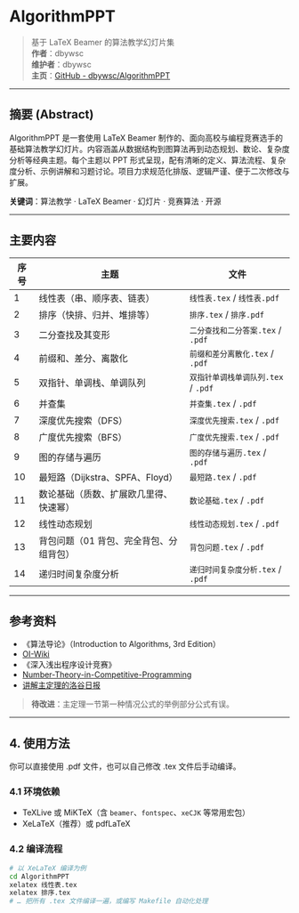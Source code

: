 # AlgorithmPPT

> 基于 LaTeX Beamer 的算法教学幻灯片集  
> **作者**：dbywsc  
> **维护者**：dbywsc  
> **主页**：[GitHub - dbywsc/AlgorithmPPT](https://github.com/dbywsc/AlgorithmPPT)

---

## 摘要 (Abstract)

AlgorithmPPT 是一套使用 LaTeX Beamer 制作的、面向高校与编程竞赛选手的基础算法教学幻灯片。内容涵盖从数据结构到图算法再到动态规划、数论、复杂度分析等经典主题。每个主题以 PPT 形式呈现，配有清晰的定义、算法流程、复杂度分析、示例讲解和习题讨论。项目力求规范化排版、逻辑严谨、便于二次修改与扩展。

**关键词**：算法教学 · LaTeX Beamer · 幻灯片 · 竞赛算法 · 开源

---

## 主要内容

| 序号 | 主题                                 | 文件                                |
| ---- | ------------------------------------ | ----------------------------------- |
| 1    | 线性表（串、顺序表、链表）           | `线性表.tex` / `线性表.pdf`         |
| 2    | 排序（快排、归并、堆排等）           | `排序.tex` / `排序.pdf`            |
| 3    | 二分查找及其变形                     | `二分查找和二分答案.tex` / `.pdf`   |
| 4    | 前缀和、差分、离散化                 | `前缀和差分离散化.tex` / `.pdf`     |
| 5    | 双指针、单调栈、单调队列             | `双指针单调栈单调队列.tex` / `.pdf` |
| 6    | 并查集                               | `并查集.tex` / `.pdf`               |
| 7    | 深度优先搜索（DFS）                  | `深度优先搜索.tex` / `.pdf`         |
| 8    | 广度优先搜索（BFS）                  | `广度优先搜索.tex` / `.pdf`         |
| 9    | 图的存储与遍历                       | `图的存储与遍历.tex` / `.pdf`       |
| 10   | 最短路（Dijkstra、SPFA、Floyd）      | `最短路.tex` / `.pdf`               |
| 11   | 数论基础（质数、扩展欧几里得、快速幂）| `数论基础.tex` / `.pdf`             |
| 12   | 线性动态规划                         | `线性动态规划.tex` / `.pdf`         |
| 13   | 背包问题（01 背包、完全背包、分组背包）| `背包问题.tex` / `.pdf`             |
| 14   | 递归时间复杂度分析                   | `递归时间复杂度分析.tex` / `.pdf`   |

---

## 参考资料

- 《算法导论》（Introduction to Algorithms, 3rd Edition）  
- [OI-Wiki](https://oi-wiki.org/)  
- 《深入浅出程序设计竞赛》
- [Number-Theory-in-Competitive-Programming](https://github.com/GitPinkRabbit/Number-Theory-in-Competitive-Programming)
- [讲解主定理的洛谷日报](https://www.luogu.com.cn/article/awubkrso)

> **待改进**：主定理一节第一种情况公式的举例部分公式有误。

---

## 4. 使用方法

你可以直接使用 .pdf 文件，也可以自己修改 .tex 文件后手动编译。

### 4.1 环境依赖

- TeXLive 或 MiKTeX（含 `beamer`、`fontspec`、`xeCJK` 等常用宏包）  
- XeLaTeX（推荐）或 pdfLaTeX  

### 4.2 编译流程

```bash
# 以 XeLaTeX 编译为例
cd AlgorithmPPT
xelatex 线性表.tex
xelatex 排序.tex
# … 把所有 .tex 文件编译一遍，或编写 Makefile 自动化处理

